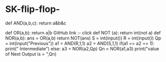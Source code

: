 # SK-flip-flop-

def AND(a,b,c): 
 return a&b&c
 
def OR(a,b): 
 return a|b
 GitHub link :- click
def NOT (a):
 return int(not a)
def NOR(a,b): 
 ans = OR(a,b)
 return NOT(ans)
S = int(input())
R = int(input())
Qp = int(input("Previous"))
a1 = AND(R,1,1)
a2 = AND(S,1,1)
if(a1 == a2 == 1):
 print(" Intermediate")
else:
 a3 = NOR(a2,Qp)
 Qn = NOR(a1,a3)
 print("value of Next Output is = ",Qn)
